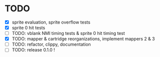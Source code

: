 # TODO
- [x] sprite evaluation, sprite overflow tests
- [x] sprite 0 hit tests
- [ ] TODO: vblank NMI timing tests & sprite 0 hit timing test
- [x] TODO: mapper & cartridge reorganizations, implement mappers 2 & 3
- [ ] TODO: refactor, clippy, documentation
- [ ] TODO: release 0.1.0 !